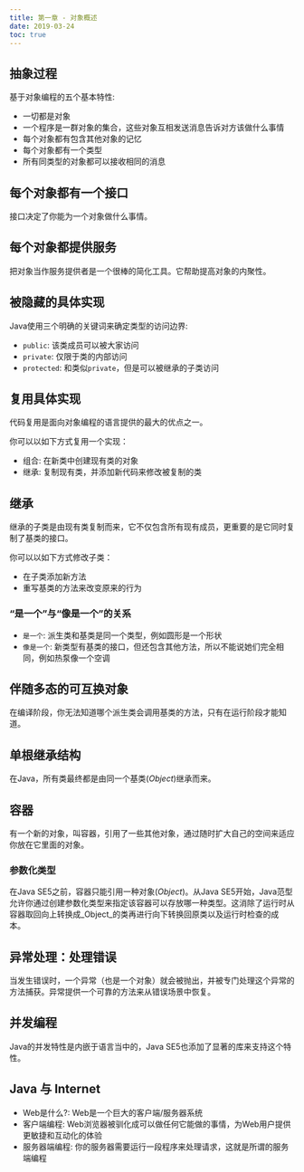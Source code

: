 ```yaml
---
title: 第一章 - 对象概述
date: 2019-03-24
toc: true
---
```


## 抽象过程

基于对象编程的五个基本特性:

- 一切都是对象
- 一个程序是一群对象的集合，这些对象互相发送消息告诉对方该做什么事情
- 每个对象都有包含其他对象的记忆
- 每个对象都有一个类型
- 所有同类型的对象都可以接收相同的消息

## 每个对象都有一个接口

接口决定了你能为一个对象做什么事情。

## 每个对象都提供服务

把对象当作服务提供者是一个很棒的简化工具。它帮助提高对象的内聚性。

## 被隐藏的具体实现

Java使用三个明确的关键词来确定类型的访问边界:

- `public`: 该类成员可以被大家访问
- `private`: 仅限于类的内部访问
- `protected`: 和类似`private`，但是可以被继承的子类访问

## 复用具体实现

代码复用是面向对象编程的语言提供的最大的优点之一。

你可以以如下方式复用一个实现：

- 组合: 在新类中创建现有类的对象
- 继承: 复制现有类，并添加新代码来修改被复制的类

## 继承

继承的子类是由现有类复制而来，它不仅包含所有现有成员，更重要的是它同时复制了基类的接口。

你可以以如下方式修改子类：

- 在子类添加新方法
- 重写基类的方法来改变原来的行为

### “是一个”与“像是一个”的关系

- `是一个`: 派生类和基类是同一个类型，例如圆形是一个形状
- `像是一个`: 新类型有基类的接口，但还包含其他方法，所以不能说她们完全相同，例如热泵像一个空调

## 伴随多态的可互换对象

在编译阶段，你无法知道哪个派生类会调用基类的方法，只有在运行阶段才能知道。

## 单根继承结构

在Java，所有类最终都是由同一个基类(_Object_)继承而来。

## 容器

有一个新的对象，叫容器，引用了一些其他对象，通过随时扩大自己的空间来适应你放在它里面的对象。

### 参数化类型

在Java SE5之前，容器只能引用一种对象(_Object_)。从Java SE5开始，Java范型允许你通过创建参数化类型来指定该容器可以存放哪一种类型。这消除了运行时从容器取回向上转换成_Object_的类再进行向下转换回原类以及运行时检查的成本。

## 异常处理：处理错误

当发生错误时，一个异常（也是一个对象）就会被抛出，并被专门处理这个异常的方法捕获。异常提供一个可靠的方法来从错误场景中恢复。

## 并发编程

Java的并发特性是内嵌于语言当中的，Java SE5也添加了显著的库来支持这个特性。

## Java 与 Internet

- Web是什么?: Web是一个巨大的客户端/服务器系统
- 客户端编程: Web浏览器被驯化成可以做任何它能做的事情，为Web用户提供更敏捷和互动化的体验
- 服务器端编程: 你的服务器需要运行一段程序来处理请求，这就是所谓的服务端编程